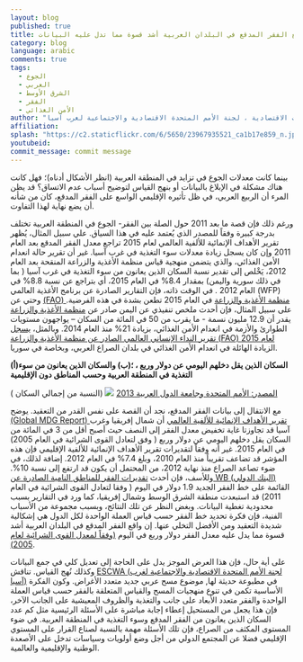 ```yaml
---
layout: blog
published: true
title: إن واقع الفقر المدقع في البلدان العربية أشد قسوة مما تدل عليه البيانات  ...
category: blog
language: arabic
comments: true
tags: 
  - الجوع
  - العربي
  - الشرق الأوسط
  - الفقر
  - الأمن الغذائي
author: "خالد أبو اسماعيل -  رئيس قسم السياسات الاقتصادية ، لجنة الأمم المتحدة الاقتصادية والاجتماعية لغرب آسيا (ESCWA)"
affiliation: 
splash: "https://c2.staticflickr.com/6/5650/23967935521_ca1b17e859_n.jpg"
youtubeid: 
commit_message: commit message
---
```

بينما كانت معدلات الجوع في تزايد في المنطقة العربية (انظر الأشكال أدناه)؛ فهل كانت هناك مشكلة في الإبلاغ بالبيانات أو بنهج القياس لتوضيح أسباب عدم الاتساق؟  قد يظن المرء أن الربيع العربي، في ظل تأثيره الإقليمي الواسع على الفقر المدقع، كان من شأنه أن يضع نهاية لهذا التفاوت. <!-- more -->

  ورغم ذلك فإن قصة ما بعد 2011 حول الصلة بين الفقر- الجوع في المنطقة العربية تختلف بدرجة كبيرة وفقاً للمصدر الذي يُعتمد عليه في هذا السياق.     علي سبيل المثال، يُظهر تقرير الأهداف الإنمائية للألفية العالمي لعام 2015 تراجع معدل الفقر المدقع بعد العام 2011 وإن كان يسجل زيادة معدلات سوء التغذية في غرب آسيا.   غير أن تقرير حالة انعدام الأمن الغذائي، والذي يتضمن منهجية قياس منظمة الأغذية والزراعة المنقحة بعد العام 2012،  يَخْلص إلى تقدير نسبة السكان الذين يعانون من سوء التغذية في غرب آسيا ( بما في ذلك سورية واليمن) بمقدار 8.4% في العام 2015،  أي بتراجع عن نسبة 8.8%  في  العام 2012 .   في الوقت ذاته، فإن التقارير الصادرة عن برنامج الأغذية العالمي (WFP) وحتي عن [(FAO) منظمة الأغذية والزراعة](/http://www.fao.org/emergencies/appeals/2015/en) في العام 2015  تطعن بشدة في هذه الفرضية.  على سبيل المثال، فإن أحدث ملخص تنفيذي عن اليمن صادر عن [منظمة الأغذية والزراعة](/http://www.fao.org/emergencies/resources/documents/resources-detail/en/c/298069)  يقدر أن 12.9 مليون نسمة -  ما يقرب من 50 في المائة من السكان – يواجهون مستويات الطوارئ والأزمة في انعدام الأمن الغذائي، بزيادة 21% منذ العام 2014. وبالمثل، [يسجل تقرير النداء الإنساني العالمي الصادر عن منظمة الأغذية والزراعة (FAO) لعام 2015](/http://www.fao.org/emergencies/appeals/2015/en) الزيادة الهائلة في انعدام الأمن الغذائي في بلدان الصراع العربي، وبخاصة في سوريا.


**(أ)السكان الذين يقل دخلهم اليومي عن دولار وربع ، ؛(ب) والسكان الذين يعانون من سوء التغذية  في المنطقة العربية  وحسب المناطق دون الإقليمية**
 
( النسبة من إجمالي السكان)
![](http://farm6.staticflickr.com/5749/23768412770_4afafc9340_b.jpg)
[المصدر:  الأمم المتحدة وجامعة الدول العربية 2013](http://www.undp.org/content/dam/rbas/doc/MDGS%20publications/Arab_MDGR_2013_English.pdf)

مع الانتقال إلى بيانات الفقر المدقع،  نجد أن القصة على نفس القدر من التعقيد.  يوضح [(Global MDG Report) تقرير الأهداف الإنمائية للألفية العالمي](http://www.undp.org/content/dam/rbas/doc/MDGS%20publications/Arab_MDGR_2013_English.pdf) أن شمال إفريقيا وغرب آسيا قد تجاوزتا غاية تخفيض معدل الفقر إلى النصف حيث أصبح أقل من 3 في المائة من السكان يقل دخلهم اليومي عن دولار وربع ( وفق لتعادل القوى الشرائية في العام 2005) في العام 2015.   غير أنه وفقاً لتقديرات تقرير الأهداف الإنمائية للألفية الإقليمي فإن هذه المؤشر قد تضاعف تقريباً منذ العام 2010، وبلغ 7.4% في العام 2012.  إضافة لذلك، في ضوء تصاعد الصراع منذ نهاية 2012، من المحتمل أن يكون قد ارتفع إلى نسبة 10%.   وللأسف، فإن أحدث [تقديرات الفقر للمناطق النامية الصادرة عن WB (البنك الدولي)](http://www-wds.worldbank.org/external/default/WDSContentServer/WDSP/IB/2015/10/14/090224b083144b10/2_0/Rendered/PDF/A0global0count00and0initial0results.pdf) القائمة على خط الفقر الجديد 1.9 دولار في اليوم ( وفقا لتعادل القوى الشرائية في العام 2011) قد استبعدت منطقة الشرق الوسط وشمال إفريقيا، كما ورد في التقارير بسبب محدودية تغطية البيانات.  وبغض النظر عن تلك النتائج، وبسبب مجموعة من الأسباب الفنية، فإن فكرة تحديد خط الفقر حسب قياس العملة الواحدة لكل الدول هي إشكالية شديدة التعقيد ومن الأفضل التخلي عنها.  إن واقع الفقر المدقع في البلدان العربية أشد قسوة مما يدل عليه معدل الفقر دولار وربع في اليوم [(وفقاً لمعدل القوى الشرائية لعام 2005)](http://www.ipc-undp.org/pub/IPCWorkingPaper93.pdf).

على أية حال، فإن هذا العرض الموجز يدل على الحاجة إلى تعديل كلي في جمع البيانات وكذلك نُهج القياس.  تناقش [ESCWA (لجنة الأمم المتحدة الاقتصادية والاجتماعية لغرب آسيا)](http://www.escwa.org.lb/information/publications/edit/upload/E_ESCWA_SD_14_WP-1_E.pdf) في مطبوعة حديثة لها, موضوع مسح عربي جديد متعدد الأغراض.  وكون الفكرة الأساسية تكمن في تنوع منهجيات المسح والقياس المتعلقة بالفقر حسب قياس العملة الواحدة والفقر متعدد الأبعاد على جانب والتغذية والظروف المعيشية على الجانب الآخر، فإن هذا يجعل من المستحيل إعطاء إجابة مباشرة على الأسئلة الرئيسية مثل كم عدد السكان الذين يعانون من الفقر المدقع وسوء التغذية في المنطقة العربية.  في ضوء المستوى المكثف من الصراع، فإن تلك الأسئلة مهمة بالنسبة لصناع القرار على المستوي الإقليمي فضلا عن المجتمع الدولي من أجل وضع أولويات وسياسات تدخل على الأصعدة الوطنية والإقليمية والعالمية.